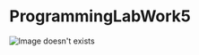 # ProgrammingLabWork5

![Image doesn't exists](https://github.com/Andryss/ProgrammingLabWork5/raw/master/diagrams/AllDiagram.png)